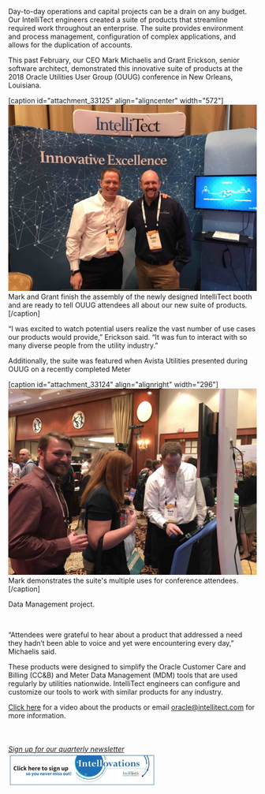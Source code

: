
Day-to-day operations and capital projects can be a drain on any budget. Our IntelliTect engineers created a suite of products that streamline required work throughout an enterprise. The suite provides environment and process management, configuration of complex applications, and allows for the duplication of accounts.

This past February, our CEO Mark Michaelis and Grant Erickson, senior software architect, demonstrated this innovative suite of products at the 2018 Oracle Utilities User Group (OUUG) conference in New Orleans, Louisiana.

\[caption id="attachment\_33125" align="aligncenter" width="572"\]![](https://raw.githubusercontent.com/worseTyler/MarkdownBlogs/main/2018/04/intellitect-today-streamline-work-reduce-enterprise-costs/images/PG1-Mark.Grantboothsmall.jpg) Mark and Grant finish the assembly of the newly designed IntelliTect booth and are ready to tell OUUG attendees all about our new suite of products.\[/caption\]

“I was excited to watch potential users realize the vast number of use cases our products would provide,” Erickson said. “It was fun to interact with so many diverse people from the utility industry.”

Additionally, the suite was featured when Avista Utilities presented during OUUG on a recently completed Meter

\[caption id="attachment\_33124" align="alignright" width="296"\][![](https://raw.githubusercontent.com/worseTyler/MarkdownBlogs/main/2018/04/intellitect-today-streamline-work-reduce-enterprise-costs/images/PG3-Conference-OracleConfsmall.jpg)](/utilityproducts/) Mark demonstrates the suite's multiple uses for conference attendees.\[/caption\]

Data Management project.

 

“Attendees were grateful to hear about a product that addressed a need they hadn’t been able to voice and yet were encountering every day,” Michaelis said.

These products were designed to simplify the Oracle Customer Care and Billing (CC&B) and Meter Data Management (MDM) tools that are used regularly by utilities nationwide. IntelliTect engineers can configure and customize our tools to work with similar products for any industry.

[Click here](/utilityproducts/) for a video about the products or email [oracle@intellitect.com](mailto:oracle@intellitect.com) for more information.

 

###### [Sign up for our quarterly newsletter](https://bit.ly/2Nhro9T) [![](https://raw.githubusercontent.com/worseTyler/MarkdownBlogs/main/2018/04/intellitect-today-streamline-work-reduce-enterprise-costs/images/Click-here-to-sign-up-1-300x69.jpg)](https://bit.ly/2Nhro9T)
